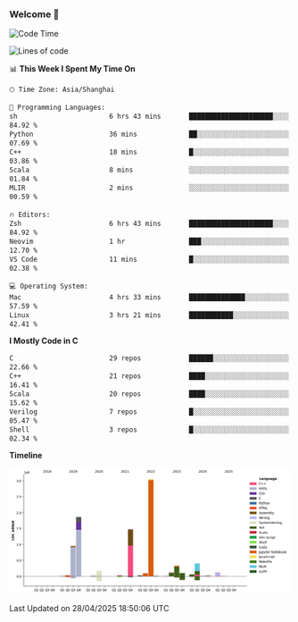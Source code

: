### Welcome 👋

<!--START_SECTION:waka-->
![Code Time](http://img.shields.io/badge/Code%20Time-2%2C032%20hrs%2028%20mins-blue)

![Lines of code](https://img.shields.io/badge/From%20Hello%20World%20I%27ve%20Written-8.9%20million%20lines%20of%20code-blue)

📊 **This Week I Spent My Time On** 

```text
🕑︎ Time Zone: Asia/Shanghai

💬 Programming Languages: 
sh                       6 hrs 43 mins       █████████████████████░░░░   84.92 % 
Python                   36 mins             ██░░░░░░░░░░░░░░░░░░░░░░░   07.69 % 
C++                      18 mins             █░░░░░░░░░░░░░░░░░░░░░░░░   03.86 % 
Scala                    8 mins              ░░░░░░░░░░░░░░░░░░░░░░░░░   01.84 % 
MLIR                     2 mins              ░░░░░░░░░░░░░░░░░░░░░░░░░   00.59 % 

🔥 Editors: 
Zsh                      6 hrs 43 mins       █████████████████████░░░░   84.92 % 
Neovim                   1 hr                ███░░░░░░░░░░░░░░░░░░░░░░   12.70 % 
VS Code                  11 mins             █░░░░░░░░░░░░░░░░░░░░░░░░   02.38 % 

💻 Operating System: 
Mac                      4 hrs 33 mins       ██████████████░░░░░░░░░░░   57.59 % 
Linux                    3 hrs 21 mins       ███████████░░░░░░░░░░░░░░   42.41 % 
```

**I Mostly Code in C** 

```text
C                        29 repos            ██████░░░░░░░░░░░░░░░░░░░   22.66 % 
C++                      21 repos            ████░░░░░░░░░░░░░░░░░░░░░   16.41 % 
Scala                    20 repos            ████░░░░░░░░░░░░░░░░░░░░░   15.62 % 
Verilog                  7 repos             █░░░░░░░░░░░░░░░░░░░░░░░░   05.47 % 
Shell                    3 repos             █░░░░░░░░░░░░░░░░░░░░░░░░   02.34 % 
```



**Timeline**

![Lines of Code chart](https://raw.githubusercontent.com/Bohan-hu/Bohan-hu/master/assets/bar_graph.png)


 Last Updated on 28/04/2025 18:50:06 UTC
<!--END_SECTION:waka-->



